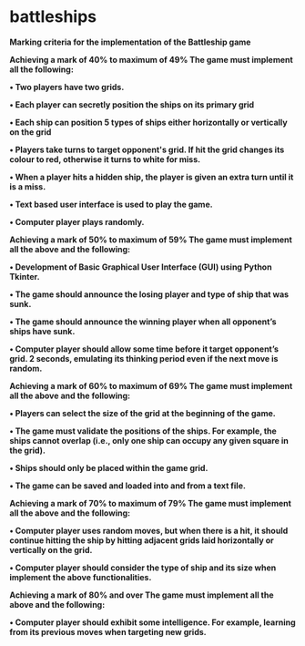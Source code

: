 # battleships

<B>Marking criteria for the implementation of the Battleship game<B>

Achieving a mark of 40% to maximum of 49%
The game must implement all the following:

• Two players have two grids.

• Each player can secretly position the ships on its primary grid

• Each ship can position 5 types of ships either horizontally or vertically on the grid

• Players take turns to target opponent's grid. If hit the grid changes its colour to red,
otherwise it turns to white for miss.

• When a player hits a hidden ship, the player is given an extra turn until it is a miss.

• Text based user interface is used to play the game.

• Computer player plays randomly.

Achieving a mark of 50% to maximum of 59%
The game must implement all the above and the following:

• Development of Basic Graphical User Interface (GUI) using Python Tkinter.

• The game should announce the losing player and type of ship that was sunk.

• The game should announce the winning player when all opponent’s ships have sunk.

• Computer player should allow some time before it target opponent’s grid. 2 seconds,
emulating its thinking period even if the next move is random.

Achieving a mark of 60% to maximum of 69%
The game must implement all the above and the following:

• Players can select the size of the grid at the beginning of the game.

• The game must validate the positions of the ships. For example, the ships cannot overlap
(i.e., only one ship can occupy any given square in the grid).

• Ships should only be placed within the game grid.

• The game can be saved and loaded into and from a text file.

Achieving a mark of 70% to maximum of 79%
The game must implement all the above and the following:

• Computer player uses random moves, but when there is a hit, it should continue hitting the
ship by hitting adjacent grids laid horizontally or vertically on the grid.

• Computer player should consider the type of ship and its size when implement the above
functionalities.

Achieving a mark of 80% and over
The game must implement all the above and the following:

• Computer player should exhibit some intelligence. For example, learning from its previous
moves when targeting new grids.
